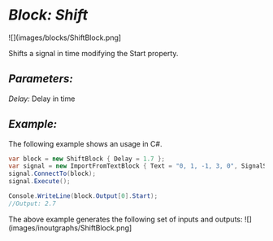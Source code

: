 # *Block: Shift*
![](images/blocks/ShiftBlock.png]

Shifts a signal in time modifying the Start property.

## *Parameters:*

*Delay:* Delay in time

## *Example:*

The following example shows an usage in C#.

```csharp
var block = new ShiftBlock { Delay = 1.7 };
var signal = new ImportFromTextBlock { Text = "0, 1, -1, 3, 0", SignalStart = 1 };
signal.ConnectTo(block);
signal.Execute();

Console.WriteLine(block.Output[0].Start);
//Output: 2.7
```

The above example generates the following set of inputs and outputs:
![](images/inoutgraphs/ShiftBlock.png]

